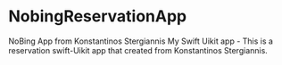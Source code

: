 # NobingReservationApp
NoBing App from Konstantinos Stergiannis
My Swift Uikit app -
This is a reservation swift-Uikit app that created from Konstantinos Stergiannis.
